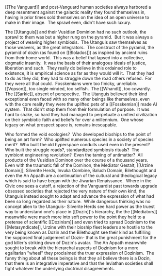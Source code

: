 
[[The Vanguard]] and post-Vanguard human societies always harbored a deep resentment against the galactic reality they found themselves in, having in prior times sold themselves on the idea of an open universe to make in their image.  The sprawl even, didn't have such luxury.  

The [[Utanguis]] and their Vusidian Dominion had no such outlook, the sprawl to them was but a higher rung on the pyramid.  But it was always a project of weaving higher symbiosis.  The Utanguis saw themselves as those weavers, as the great integrators.  The construct of the pyramid, the pyramid of dozin (as found on [[Blolados]]) as inspired by ancient ruins from their home world.  This was a belief that lapsed into a collective, dogmatic insanity.  It was the basis of their analogous ideals of justice, liberation and such.  They really do believe in this ordained role to existence, it is empirical science as far as they would will it.  That they had to do as they did, they had to struggle down the road others refused.  For they were all that could.  Fosskemians were too finicky, unreliable.  [[Vopson]], too single minded, too selfish.  The [[Whandl]], too cowardly.  The [[Sarkic]], absent of perspective.  The Utanguis believed their kind exceptional even faced with so many other beings like themselves, even with the core reality they were the uplifted pets of a [[Fosskemian]] made AI system.  That didn't stop them from their formulation of purpose.  It was hard to shake, so hard they had managed to perpetuate a unified civilization on their symbiotic faith and beliefs for over a millennium.  One whose legacy on what prospect space is, remains inescapable.  

Who formed the void ecologies?  Who developed bioships to the point of being an art form?  Who uplifted numerous species in a society of species merit?  Who built the old hyperspace conduits used even in the present?  Who built the struggle roads?, standardized symbiosis rituals?  The symbiont engineering revolution?  Even the taming of antimatter?  All products of the Vusidian Dominon over the course of a thousand years.  Even with the traumatic fall of the Dominon, the Mediator Gestalt, [[Urzine Domain]], Silverite Herds, Invuka Combine, Baluch Domain, Bilethought and even the An Appath are a continuation of the cultural and theological legacy which is said to have began with the Jiwarian Renaissance.  Where in the Civic one sees a cutoff, a rejection of the Vanguardist past towards upgrade obsessed societies that rejected the very nature of their own kind, the Utanguis instead sought to adapt and advance the expression of what had been so long regarded as their nature.  While dangerous thinking was no concept alien to the Utanguis- Silverite Herds see hard power as the truest way to understand one's place in [[Dozin]]'s hierarchy, the the [[Mediators]] meanwhile were much more into soft power to the point they held to a pretense of scientific [[Dozinism]] and even tried to spread Dozinism to the [[Metasyndicate]], Urzine with their bioship fleet leaders are hostile to the very being known as Dozin and the Bilethought see their kind as fulfilling the supposed final judgement of Dozin- that is the great punishment for the god killer's striking down of Dozin's avatar.  The An Appath meanwhile sought to break with the hierarchal aspects of Dozinism for a more egalitarian "wheel" they proclaimed the truer expression of Dozinism.  The funny thing about all these beings is that they all believe there is a Dozin, that there is an integrative imperative and that the leviathan societies shall fight whatever the underlying doctrinal disagreements.  